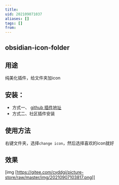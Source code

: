 ```yaml
---
title: 
uid: 202109071037
aliases: []
tags: []
from: 
---
```

## obsidian-icon-folder

## 用途

纯美化插件，给文件夹加icon

## 安装：
- 方式一、 [github 插件地址](https://github.com/FlorianWoelki/obsidian-icon-folder)
-  方式二、社区插件安装

## 使用方法

右键文件夹，选择`change icon`，然后选择喜欢的icon就好

## 效果
[img [https://gitee.com/cyddgi/picture-store/raw/master/img/20210907103817.png]]
